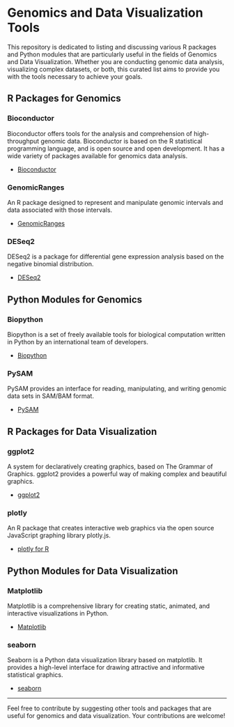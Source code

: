 # Genomics and Data Visualization Tools

This repository is dedicated to listing and discussing various R packages and Python modules that are particularly useful in the fields of Genomics and Data Visualization. Whether you are conducting genomic data analysis, visualizing complex datasets, or both, this curated list aims to provide you with the tools necessary to achieve your goals.

## R Packages for Genomics

### Bioconductor
Bioconductor offers tools for the analysis and comprehension of high-throughput genomic data. Bioconductor is based on the R statistical programming language, and is open source and open development. It has a wide variety of packages available for genomics data analysis.
- [Bioconductor](https://bioconductor.org)

### GenomicRanges
An R package designed to represent and manipulate genomic intervals and data associated with those intervals.
- [GenomicRanges](https://bioconductor.org/packages/release/bioc/html/GenomicRanges.html)

### DESeq2
DESeq2 is a package for differential gene expression analysis based on the negative binomial distribution.
- [DESeq2](https://bioconductor.org/packages/release/bioc/html/DESeq2.html)

## Python Modules for Genomics

### Biopython
Biopython is a set of freely available tools for biological computation written in Python by an international team of developers.
- [Biopython](https://biopython.org)

### PySAM
PySAM provides an interface for reading, manipulating, and writing genomic data sets in SAM/BAM format.
- [PySAM](https://pysam.readthedocs.io/en/latest/)

## R Packages for Data Visualization

### ggplot2
A system for declaratively creating graphics, based on The Grammar of Graphics. ggplot2 provides a powerful way of making complex and beautiful graphics.
- [ggplot2](https://ggplot2.tidyverse.org)

### plotly
An R package that creates interactive web graphics via the open source JavaScript graphing library plotly.js.
- [plotly for R](https://plotly.com/r/)

## Python Modules for Data Visualization

### Matplotlib
Matplotlib is a comprehensive library for creating static, animated, and interactive visualizations in Python.
- [Matplotlib](https://matplotlib.org)

### seaborn
Seaborn is a Python data visualization library based on matplotlib. It provides a high-level interface for drawing attractive and informative statistical graphics.
- [seaborn](https://seaborn.pydata.org)

---

Feel free to contribute by suggesting other tools and packages that are useful for genomics and data visualization. Your contributions are welcome!

